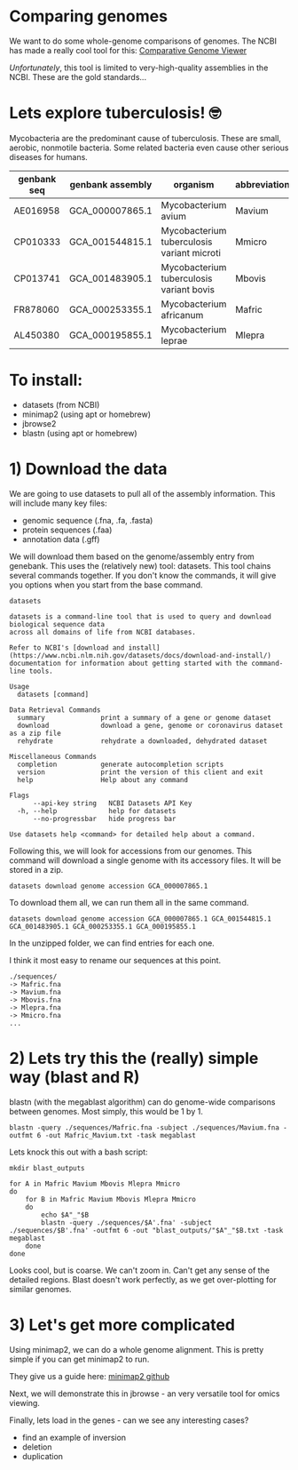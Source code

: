 
# Comparing genomes

We want to do some whole-genome comparisons of genomes. The NCBI has made a really cool tool for this:
[Comparative Genome Viewer](https://www.ncbi.nlm.nih.gov/cgv)

*Unfortunately*, this tool is limited to very-high-quality assemblies in the NCBI. These are the gold standards...


# Lets explore tuberculosis! 🤓

Mycobacteria are the predominant cause of tuberculosis. These are small, aerobic, nonmotile bacteria. Some related bacteria even cause other serious diseases for humans.



| genbank seq | genbank assembly | organism                                   | abbreviation |
|-------------|------------------|--------------------------------------------|--------------|
| AE016958    | GCA_000007865.1  | Mycobacterium avium                        | Mavium       |
| CP010333    | GCA_001544815.1  | Mycobacterium tuberculosis variant microti | Mmicro       |
| CP013741    | GCA_001483905.1  | Mycobacterium tuberculosis variant bovis   | Mbovis       |
| FR878060    | GCA_000253355.1  | Mycobacterium africanum                    | Mafric       |
| AL450380    | GCA_000195855.1  | Mycobacterium leprae                       | Mlepra       |




# To install:

* datasets (from NCBI)
* minimap2 (using apt or homebrew)
* jbrowse2
* blastn (using apt or homebrew)


# 1) Download the data

We are going to use datasets to pull all of the assembly information. This will include many key files:
* genomic sequence (.fna, .fa, .fasta)
* protein sequences (.faa)
* annotation data (.gff)


We will download them based on the genome/assembly entry from genebank. This uses the (relatively new) tool: datasets. This tool chains several commands together. If you don't know the commands, it will give you options when you start from the base command.

```
datasets

datasets is a command-line tool that is used to query and download biological sequence data
across all domains of life from NCBI databases.

Refer to NCBI's [download and install](https://www.ncbi.nlm.nih.gov/datasets/docs/download-and-install/) documentation for information about getting started with the command-line tools.

Usage
  datasets [command]

Data Retrieval Commands
  summary              print a summary of a gene or genome dataset
  download             download a gene, genome or coronavirus dataset as a zip file
  rehydrate            rehydrate a downloaded, dehydrated dataset

Miscellaneous Commands
  completion           generate autocompletion scripts
  version              print the version of this client and exit
  help                 Help about any command

Flags
      --api-key string   NCBI Datasets API Key
  -h, --help             help for datasets
      --no-progressbar   hide progress bar

Use datasets help <command> for detailed help about a command.
```

Following this, we will look for accessions from our genomes.
This command will download a single genome with its accessory files. It will be stored in a zip.

```
datasets download genome accession GCA_000007865.1
```

To download them all, we can run them all in the same command.

```
datasets download genome accession GCA_000007865.1 GCA_001544815.1 GCA_001483905.1 GCA_000253355.1 GCA_000195855.1
```

In the unzipped folder, we can find entries for each one.


I think it most easy to rename our sequences at this point.

```
./sequences/
-> Mafric.fna
-> Mavium.fna
-> Mbovis.fna
-> Mlepra.fna
-> Mmicro.fna
...
```


# 2) Lets try this the (really) simple way (blast and R)

blastn (with the megablast algorithm) can do genome-wide comparisons between genomes. Most simply, this would be 1 by 1.


`blastn -query ./sequences/Mafric.fna -subject ./sequences/Mavium.fna -outfmt 6 -out Mafric_Mavium.txt -task megablast`


Lets knock this out with a bash script:

```
mkdir blast_outputs

for A in Mafric Mavium Mbovis Mlepra Mmicro
do
	for B in Mafric Mavium Mbovis Mlepra Mmicro
	do
		echo $A"_"$B
		blastn -query ./sequences/$A'.fna' -subject ./sequences/$B'.fna' -outfmt 6 -out "blast_outputs/"$A"_"$B.txt -task megablast
	done
done

```

Looks cool, but is coarse. We can't zoom in. Can't get any sense of the detailed regions. Blast doesn't work perfectly, as we get over-plotting for similar genomes.


# 3) Let's get more complicated

Using minimap2, we can do a whole genome alignment. This is pretty simple if you can get minimap2 to run.

They give us a guide here: [minimap2 github](https://github.com/lh3/minimap2)


Next, we will demonstrate this in jbrowse - an very versatile tool for omics viewing.

Finally, lets load in the genes - can we see any interesting cases?
* find an example of inversion
* deletion
* duplication








